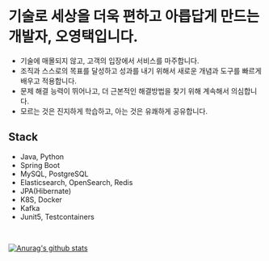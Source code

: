 # 기술로 세상을 더욱 편하고 아릅답게 만드는 개발자, 오영택입니다.
- 기술에 매몰되지 않고, 고객의 입장에서 서비스를 마주합니다.
- 조직과 스스로의 목표를 달성하고 성과를 내기 위해서 새로운 개념과 도구를 빠르게 배우고 적용합니다.
- 문제 해결 능력이 뛰어나고, 더 근본적인 해결방법을 찾기 위해 계속해서 의심합니다.
- 모르는 것은 진지하게 학습하고, 아는 것은 유쾌하게 공유합니다.

## Stack
- Java, Python
- Spring Boot
- MySQL, PostgreSQL
- Elasticsearch, OpenSearch, Redis
- JPA(Hibernate)
- K8S, Docker
- Kafka
- Junit5, Testcontainers
<br/>

[![Anurag's github stats](https://github-readme-stats.vercel.app/api?username=jaeyoung22&count_private=true&hide=stars&show_icons=true)](https://github.com/anuraghazra/github-readme-stats)
